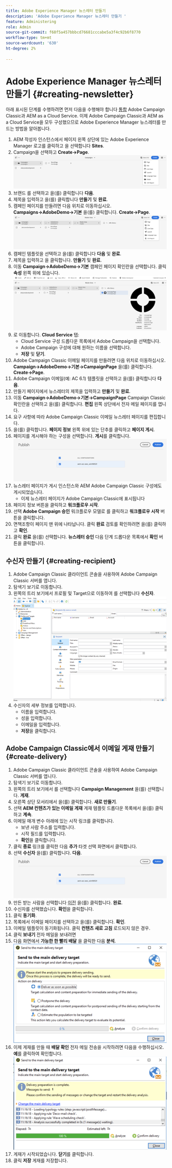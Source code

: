 ```yaml
---
title: Adobe Experience Manager 뉴스레터 만들기
description: 'Adobe Experience Manager 뉴스레터 만들기 '
feature: Administering
role: Admin
source-git-commit: f68f5a457bbbcd76681cccabe5a3f4c92b6f8770
workflow-type: tm+mt
source-wordcount: '630'
ht-degree: 2%

---
```



# Adobe Experience Manager 뉴스레터 만들기 {#creating-newsletter}

아래 표시된 단계를 수행하려면 먼저 다음을 수행해야 합니다 [통합](/help/sites-cloud/integrating/integrating-campaign-classic.md) Adobe Campaign Classic과 AEM as a Cloud Service. 이제 Adobe Campaign Classic과 AEM as a Cloud Service을 모두 구성했으므로 Adobe Experience Manager 뉴스레터를 만드는 방법을 알아봅니다.

1. AEM 작성자 인스턴스에서 페이지 왼쪽 상단에 있는 Adobe Experience Manager 로고를 클릭하고 을 선택합니다 **Sites**.
1. Campaign을 선택하고 **Create→Page**.
   ![브랜드 만들기](assets/create.png)
1. 브랜드 를 선택하고 을(를) 클릭합니다 **다음**.
1. 제목을 입력하고 을(를) 클릭합니다 **만들기** 및 **완료**.
1. 캠페인 페이지를 만들려면 다음 위치로 이동하십시오. **Campaigns→AdobeDemo→기본** 을(를) 클릭합니다. **Create→Page**.
   ![캠페인 페이지](assets/campaignpage.png)
1. 캠페인 템플릿을 선택하고 을(를) 클릭합니다 **다음** 및 **완료**.
1. 제목을 입력하고 을 클릭합니다. **만들기** 및 **완료**.
1. 이동 **Campaign→AdobeDemo→기본** 캠페인 페이지 확인란을 선택합니다. 클릭 **속성** 왼쪽 위에 있습니다.
   ![캠페인 속성](assets/propertiesedit.png)
1. 로 이동합니다. **Cloud Service** 탭:
   * Cloud Service 구성 드롭다운 목록에서 Adobe Campaign을 선택합니다.
   * Adobe Campaign 구성에 대해 원하는 이름을 선택합니다.
   * **저장** 및 **닫기**.
1. Adobe Campaign Classic 이메일 페이지를 만들려면 다음 위치로 이동하십시오. **Campaign→AdobeDemo→기본→CampaignPage** 을(를) 클릭합니다. **Create→Page**.
1. Adobe Campaign 이메일(예: AC 6.1) 템플릿을 선택하고 을(를) 클릭합니다 **다음**.
1. 만들기 페이지에서 뉴스레터의 제목을 입력하고 **만들기** 및 **완료**.
1. 이동 **Campaign→AdobeDemo→기본→CampaignPage** Campaign Classic 확인란을 선택하고 을(를) 클릭합니다. **편집** 왼쪽 상단에서 전자 메일 페이지를 엽니다.
1. 요구 사항에 따라 Adobe Campaign Classic 이메일 뉴스레터 페이지를 편집합니다.
1. 을(를) 클릭합니다. **페이지 정보** 왼쪽 위에 있는 단추를 클릭하고 **페이지 게시**.
1. 페이지를 게시해야 하는 구성을 선택합니다. **게시**를 클릭합니다. 
   ![게시 페이지](assets/publish.png)
1. 뉴스레터 페이지가 게시 인스턴스와 AEM Adobe Campaign Classic 구성에도 게시되었습니다.
   * 이제 뉴스레터 페이지가 Adobe Campaign Classic에 표시됩니다
1. 페이지 정보 버튼을 클릭하고 **워크플로우 시작**.
1. 선택 **Adobe Campaign 승인** 워크플로우 모델로 를 클릭하고 **워크플로우 시작** 버튼을 클릭합니다.
1. 면책조항이 페이지 맨 위에 나타납니다. 클릭 **완료** 검토를 확인하려면 을(를) 클릭하고 **확인**.
1. 클릭 **완료** 을(를) 선택합니다. **뉴스레터 승인** 다음 단계 드롭다운 목록에서 **확인** 버튼을 클릭합니다.

## 수신자 만들기 {#creating-recipient}

1. Adobe Campaign Classic 클라이언트 콘솔을 사용하여 Adobe Campaign Classic 서버를 엽니다.
1. 탐색기 보기로 이동합니다.
1. 왼쪽의 트리 보기에서 프로필 및 Target으로 이동하여 를 선택합니다 **수신자**.
   ![수신자](assets/recipients.png)
1. 수신자의 세부 정보를 입력합니다.
   * 이름을 입력합니다.
   * 성을 입력합니다.
   * 이메일을 입력합니다.
   * **저장**&#x200B;을 클릭합니다.

## Adobe Campaign Classic에서 이메일 게재 만들기 {#create-delivery}

1. Adobe Campaign Classic 클라이언트 콘솔을 사용하여 Adobe Campaign Classic 서버를 엽니다.
1. 탐색기 보기로 이동합니다.
1. 왼쪽의 트리 보기에서 를 선택합니다 **Campaign Management** 을(를) 선택합니다. **게재**.
1. 오른쪽 상단 모서리에서 을(를) 클릭합니다. **새로 만들기**.
1. 선택 **AEM 컨텐츠가 있는 이메일 게재** 게재 템플릿 드롭다운 목록에서 을(를) 클릭하고 **계속**.
1. 이메일 매개 변수 아래에 있는 시작 링크를 클릭합니다.
   * 보낸 사람 주소를 입력합니다.
   * 시작 필드를 입력합니다.
   * **확인**&#x200B;을 클릭합니다.
1. 클릭 **종료** 링크를 클릭한 다음 **추가** 타겟 선택 화면에서 클릭합니다.
1. 선택 **수신자** 을(를) 클릭합니다. **다음**.
   ![타겟 유형](assets/publish.png)
1. 만든 받는 사람을 선택합니다 [이전](#creating-recipient) 을(를) 클릭합니다. **완료**.
1. 수신자를 선택했습니다. **확인**&#x200B;을 클릭합니다.
1. 클릭 **동기화**.
1. 목록에서 이메일 페이지를 선택하고 을(를) 클릭합니다. **확인**.
1. 이메일 템플릿이 동기화됩니다. 클릭 **컨텐츠 새로 고침** 로드되지 않은 경우.
1. 클릭 **보내기** 전자 메일을 보내려면
1. 다음 화면에서 **가능한 한 빨리 배달** 을 클릭한 다음 **분석**.
   ![게재 대상](assets/deliverytarget.png)
1. 이제 게재를 만들 때 **배달 확인** 전자 메일 전송을 시작하려면 다음을 수행하십시오. **예**를 클릭하여 확인합니다.
   ![게재 확인](assets/confirmdelivery.png)
1. 게재가 시작되었습니다. **닫기**&#x200B;를 클릭합니다.
1. 클릭 **저장** 게재를 저장합니다.
